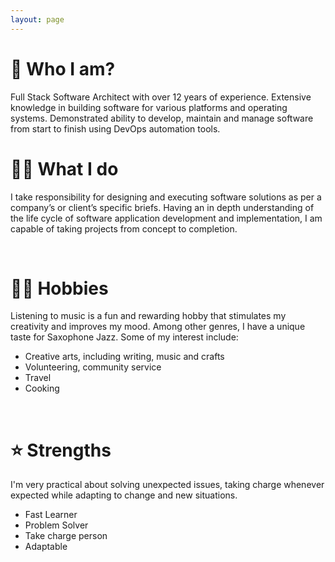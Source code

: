 ```yaml
---
layout: page
---
```


<div class="post">
  <div class="card">
    <h1 class="card__title article_title">🤔 Who I am?</h1>
    <div class="article__content">
      <p>
        Full Stack Software Architect with over 12 years of experience. Extensive knowledge in building software for various platforms and operating systems. Demonstrated ability to develop, maintain and manage software from start to finish using DevOps automation tools.
      </p>
    </div>
    <h1 class="card__title article_title">🧑‍💻 What I do</h1>
    <div class="article__content">
      <p>
        I take responsibility for designing and executing software solutions as per a company’s or client’s specific briefs.
        Having an in depth understanding of the life cycle of software application development and implementation, I am capable of taking projects from concept to completion.
      </p>
    </div>
  </div>
  <br/>
  <div class="card">
    <h1 class="card__title article_title">🧘‍♂️ Hobbies</h1>
    <div class="article__content">
      <p>
        Listening to music is a fun and rewarding hobby that stimulates my creativity and improves my mood. Among other genres, I have a unique taste for Saxophone Jazz. Some of my interest include:
      </p>
      <ul>
        <li>
          Creative arts, including writing, music and crafts
        </li>
        <li>
          Volunteering, community service
        </li>
        <li>
          Travel
        </li>
        <li>
          Cooking
        </li>
      </ul>
    </div>
  </div>
  <br/>
  <div class="card">
    <h1 class="card__title article_title">⭐️ Strengths</h1>
    <div class="article__content">
      <p>
        I'm very practical about solving unexpected issues, taking charge whenever expected while adapting to change and new situations.
        <ul>
          <li>
            Fast Learner
          </li>
          <li>
            Problem Solver
          </li>
          <li>
            Take charge person 
          </li>
          <li>
            Adaptable
          </li>
        </ul>
      </p>
    </div>
  </div>
</div>
